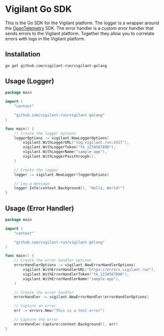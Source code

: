 # Vigilant Go SDK

This is the Go SDK for the Vigilant platform. The logger is a wrapper around the [OpenTelemetry](https://opentelemetry.io/) SDK. The error handler is a custom error handler that sends errors to the Vigilant platform. Together they allow you to correlate errors with logs in the Vigilant platform.

## Installation

```bash
go get github.com/vigilant-run/vigilant-golang
```

## Usage (Logger)

```go
package main

import (
    "context"

    "github.com/vigilant-run/vigilant-golang"
)

func main() {
    // Create the logger options
    loggerOptions := vigilant.NewLoggerOptions(
        vigilant.WithLoggerURL("log.vigilant.run:4317"),
        vigilant.WithLoggerToken("tk_1234567890"),
        vigilant.WithLoggerName("sample-app"),
        vigilant.WithLoggerPassthrough(),
    )

    // Create the logger
    logger := vigilant.NewLogger(loggerOptions)

    // Log a message
    logger.Info(context.Background(), "Hello, World!")
}
```

## Usage (Error Handler)

```go
package main

import (
    "context"

    "github.com/vigilant-run/vigilant-golang"
)

func main() {
    // Create the error handler options
    errorHandlerOptions := vigilant.NewErrorHandlerOptions(
        vigilant.WithErrorHandlerURL("https://errors.vigilant.run"),
        vigilant.WithErrorHandlerToken("tk_1234567890"),
        vigilant.WithErrorHandlerName("sample-app"),
    )

    // Create the error handler
    errorHandler := vigilant.NewErrorHandler(errorHandlerOptions)

    // Capture an error
    err := errors.New("This is a test error")

    // Capture the error
    errorHandler.Capture(context.Background(), err)
}
```
